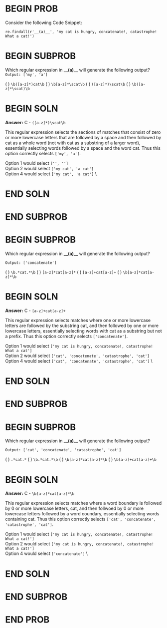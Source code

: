 # BEGIN PROB
Consider the following Code Snippet:

`re.findall(r'__(a)__', 'my cat is hungry, concatenate!, catastrophe! What a cat!')`

# BEGIN SUBPROB

Which regular expression in **\_\_(a)\_\_** will generate the following output?
`Output: ['my', 'a']`

( ) `\b([a-z]*)cat\b`
( ) `\b[a-z]*\scat\b`
( ) `([a-z]*)\scat\b`
( ) `\b([a-z]*\scat)\b`

# BEGIN SOLN
**Answer:** C - `([a-z]*)\scat\b`

This regular expression selects the sections of matches that consist of zero or 
more lowercase letters that are followed by a space and then followed by cat as 
a whole word (not with cat as a substring of a larger word), essentially 
selecting words followed by a space and the word cat. Thus this option 
correctly selects `['my', 'a']`.

Option 1 would select `['', '']` \
Option 2 would select `['my cat', 'a cat']` \
Option 4 would select `['my cat', 'a cat']` \

# END SOLN

# END SUBPROB

# BEGIN SUBPROB
Which regular expression in **\_\_(a)\_\_** will generate the following output?

`Output: ['concatenate']`

( ) `\b.*cat.*\b`
( ) `[a-z]*cat[a-z]*`
( ) `[a-z]+cat[a-z]+`
( ) `\b[a-z]*cat[a-z]*\b`

# BEGIN SOLN
**Answer:** C - `[a-z]+cat[a-z]+`

This regular expression selects matches where one or more lowercase letters are 
followed by the substring cat, and then followed by one or more lowercase 
letters, essentially selecting words with cat as a substring but not a prefix. 
Thus this option correctly selects `['concatenate']`.

Option 1 would select `['my cat is hungry, concatenate!, catastrophe! What a cat']` \
Option 2 would select `['cat', 'concatenate', 'catastrophe', 'cat']` \
Option 4 would select `['cat', 'concatenate', 'catastrophe', 'cat']` \

# END SOLN

# END SUBPROB

# BEGIN SUBPROB

Which regular expression in **\_\_(a)\_\_** will generate the following output?

`Output: ['cat', 'concatenate', 'catastrophe', 'cat']`

( ) `.*cat.*`
( ) `\b.*cat.*\b`
( ) `\b[a-z]*cat[a-z]*\b`
( ) `\b[a-z]+cat[a-z]+\b`

# BEGIN SOLN
**Answer:** C - `\b[a-z]*cat[a-z]*\b`

This regular expression selects matches where a word boundary is followed by 
0 or more lowercase letters, cat, and then follwoed by 0 or more lowercase 
letters followed by a word coundary, essentially selecting words containing cat.
Thus this option correctly selects `['cat', 'concatenate', 'catastrophe', 'cat']`.

Option 1 would select `['my cat is hungry, concatenate!, catastrophe! What a cat!']` \
Option 2 would select `['my cat is hungry, concatenate!, catastrophe! What a cat!']` \
Option 4 would select `['concatenate']` \

# END SOLN

# END SUBPROB

# END PROB